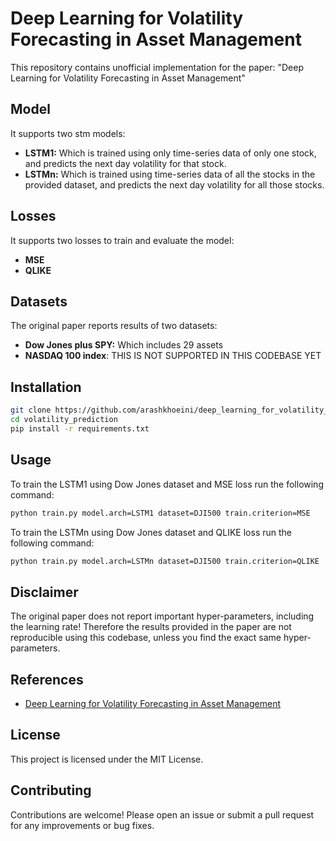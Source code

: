 # Deep Learning for Volatility Forecasting in Asset Management

This repository contains unofficial implementation for the paper: "Deep Learning for Volatility Forecasting in Asset Management"

## Model

It supports two stm models:
- **LSTM1:** Which is trained using only time-series data of only one stock, and predicts the next day volatility for that stock.
- **LSTMn:** Which is trained using time-series data of all the stocks in the provided dataset, and predicts the next day volatility for all those stocks.

## Losses

It supports two losses to train and evaluate the model:

- **MSE**
- **QLIKE**

## Datasets

The original paper reports results of two datasets:

- **Dow Jones plus SPY:** Which includes 29 assets
- **NASDAQ 100 index**: THIS IS NOT SUPPORTED IN THIS CODEBASE YET

## Installation

```bash
git clone https://github.com/arashkhoeini/deep_learning_for_volatility_forecasting_in_asset_management.git
cd volatility_prediction
pip install -r requirements.txt
```

## Usage

To train the LSTM1 using Dow Jones dataset and MSE loss run the following command:

```bash
python train.py model.arch=LSTM1 dataset=DJI500 train.criterion=MSE
```

To train the LSTMn using Dow Jones dataset and QLIKE loss run the following command:

```bash
python train.py model.arch=LSTMn dataset=DJI500 train.criterion=QLIKE
```

## Disclaimer

The original paper does not report important hyper-parameters, including the learning rate! Therefore the results provided in the paper are not reproducible using this codebase, unless you find the exact same hyper-parameters.

## References

- [Deep Learning for Volatility Forecasting in Asset Management](https://link.springer.com/article/10.1007/s00500-022-07161-1)

## License

This project is licensed under the MIT License.

## Contributing

Contributions are welcome! Please open an issue or submit a pull request for any improvements or bug fixes.

